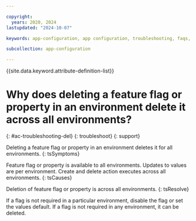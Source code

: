 ```yaml
---

copyright:
  years: 2020, 2024
lastupdated: "2024-10-07"

keywords: app-configuration, app configuration, troubleshooting, faqs, Frequently Asked Questions, question,

subcollection: app-configuration

---
```


{{site.data.keyword.attribute-definition-list}}

# Why does deleting a feature flag or property in an environment delete it across all environments?
{: #ac-troubleshooting-del}
{: troubleshoot}
{: support}

Deleting a feature flag or property in an environment deletes it for all environments.
{: tsSymptoms}

Feature flag or property is available to all environments. Updates to values are per environment. Create and delete action executes across all environments.
{: tsCauses}

Deletion of feature flag or property is across all environments.
{: tsResolve}

If a flag is not required in a particular environment, disable the flag or set the values default. If a flag is not required in any environment, it can be deleted.
